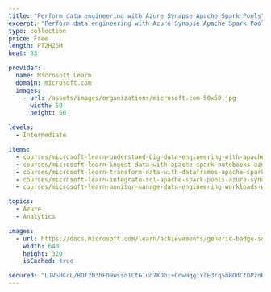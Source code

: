 ```yaml
---
title: "Perform data engineering with Azure Synapse Apache Spark Pools"
excerpt: "Perform data engineering with Azure Synapse Apache Spark Pools"
type: collection
price: Free
length: PT2H26M
heat: 63

provider:
  name: Microsoft Learn
  domain: microsoft.com
  images:
    - url: /assets/images/organizations/microsoft.com-50x50.jpg
      width: 50
      height: 50

levels:
  - Intermediate

items:
  - courses/microsoft-learn-understand-big-data-engineering-with-apache-spark-azure-synapse-analytics
  - courses/microsoft-learn-ingest-data-with-apache-spark-notebooks-azure-synapse-analytics
  - courses/microsoft-learn-transform-data-with-dataframes-apache-spark-pools-azure-synapse-analytics
  - courses/microsoft-learn-integrate-sql-apache-spark-pools-azure-synapse-analytics
  - courses/microsoft-learn-monitor-manage-data-engineering-workloads-with-apache-spark-azure-synapse-analyt

topics:
  - Azure
  - Analytics

images:
  - url: https://docs.microsoft.com/learn/achievements/generic-badge-social.png
    width: 640
    height: 320
    isCached: true

secured: "LJVSHCcL/BOf2N3bFD9wsso1CtG1ud7KObi+CowHqgixlE3rqSn8OdCtDPzoR0tY4TrJS7UjE9Y0EhmqOTayvmr8MIgOiVekAhYAIeA1BwiCt+/0JyPu7pthjzAOeBLHJSBX1DyY6q9Rl6338yC2tjUxbwW4dlC9XfGBwpqjVgYC+yWHtipMajbnvtWRlkps6QXzX4EfseZfsE2U09bZ6Glo59cyOTDWLUEQwKuD9nwU7CDNvNopfEnlzCGhfbgwNlqaszbelgfAh0BkIIryNfw3ysnIlTI6ijy3WShjVWvKveN06h30x1ZaaLpT0Yg3d/huK712hSV0HsXENJuBPNL0mAlbb7TmwvUOgqcUs0Q=;+CTWKJBT8K0NSUZhv6k/GQ=="
---
```


